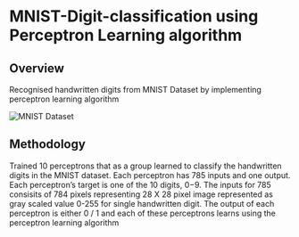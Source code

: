 # MNIST-Digit-classification using Perceptron Learning algorithm
## Overview
Recognised handwritten digits from MNIST Dataset by implementing perceptron learning algorithm

![MNIST Dataset](https://knowm.org/wp-content/uploads/Screen-Shot-2015-08-14-at-2.44.57-PM.png)

## Methodology
Trained 10 perceptrons that as a group learned  to classify the handwritten digits in the
MNIST dataset. Each perceptron has 785 inputs and one output. Each perceptron’s
target is one of the 10 digits, 0−9. The inputs for 785  consisits of 784 pixels representing
28 X 28 pixel image represented as gray scaled value 0-255 for single handwritten digit. The output of each perceptron is either 0 / 1 
and each of these perceptrons learns using the perceptron learning algorithm
